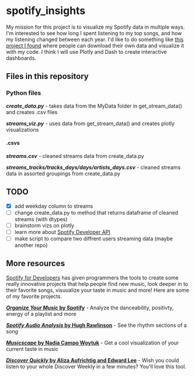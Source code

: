 # spotify_insights

My mission for this project is to visualize my Spotify data in multiple ways. I'm interested to see how long I spent listening to my top songs, and how my listening changed between each year. I'd like to do something like [this project I found](https://github.com/luka1199/geo-heatmap) where people can download their own data and visualize it with my code. I think I will use Plotly and Dash to create interactive dashboards.

## Files in this repository

### Python files

__*create_data.py*__ - takes data from the MyData folder in get_stream_data() and creates .csv files

__*streams_viz.py*__ - uses data from get_stream_data() and creates plotly visualizations

#### .csvs

__*streams.csv*__ - cleaned streams data from create_data.py

__*streams_tracks/tracks_days/days/artists_days.csv*__ - cleaned streams data in assorted groupings from create_data.py

## TODO

- [x] add weekday column to streams
- [ ] change create_data.py to method that returns dataframe of cleaned streams (with dtypes)
- [ ] brainstorm vizs on plotly
- [ ] learn more about [Spotify Developer API](https://developer.spotify.com/)
- [ ] make script to compare two diffrent users streaming data (maybe another repo)

## More resources

[Spotify for Developers](https://developer.spotify.com/discover/) has given programmers the tools to create some really innovative projects that help people find new music, look deeper in to their favorite songs, visuualize your taste in music and more! Here are some of my favorite projects.

[__*Organize Your Music* by Spotify__](http://organizeyourmusic.playlistmachinery.com/) - Analyze the danceability, positivty, energy of a playlist and more

[__*Spotify Audio Analysis* by Hugh Rawlinson__](https://spotify-audio-analysis.glitch.me/) - See the rhythm sections of a song

[__*Musicscape* by Nadia Campo Woytuk__](https://musicscapes.herokuapp.com/) - Get a cool visualization of your current taste in music

[__*Discover Quickly* by Aliza Aufrichtig and Edward Lee__](https://discoverquickly.com/) - Wish you could listen to your whole Discover Weekly in a few minutes? You'll love this tool.
